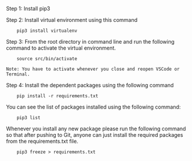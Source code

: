 Step 1: Install pip3

Step 2: Install virtual environment using this command 

        pip3 install virtualenv

Step 3: From the root directory in command line and run the following command to activate the virtual environment.

        source src/bin/activate

    Note: You have to activate whenever you close and reopen VSCode or Terminal. 


Step 4: Install the dependent packages using the following command

        pip install -r requirements.txt



You can see the list of packages installed using the following command:
    
        pip3 list

Whenever you install any new package please run the following command so that after pushing to Git, anyone can just install the required packages from the requirements.txt file.

        pip3 freeze > requirements.txt